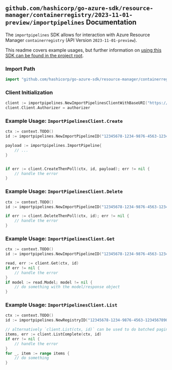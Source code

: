
## `github.com/hashicorp/go-azure-sdk/resource-manager/containerregistry/2023-11-01-preview/importpipelines` Documentation

The `importpipelines` SDK allows for interaction with Azure Resource Manager `containerregistry` (API Version `2023-11-01-preview`).

This readme covers example usages, but further information on [using this SDK can be found in the project root](https://github.com/hashicorp/go-azure-sdk/tree/main/docs).

### Import Path

```go
import "github.com/hashicorp/go-azure-sdk/resource-manager/containerregistry/2023-11-01-preview/importpipelines"
```


### Client Initialization

```go
client := importpipelines.NewImportPipelinesClientWithBaseURI("https://management.azure.com")
client.Client.Authorizer = authorizer
```


### Example Usage: `ImportPipelinesClient.Create`

```go
ctx := context.TODO()
id := importpipelines.NewImportPipelineID("12345678-1234-9876-4563-123456789012", "example-resource-group", "registryName", "importPipelineName")

payload := importpipelines.ImportPipeline{
	// ...
}


if err := client.CreateThenPoll(ctx, id, payload); err != nil {
	// handle the error
}
```


### Example Usage: `ImportPipelinesClient.Delete`

```go
ctx := context.TODO()
id := importpipelines.NewImportPipelineID("12345678-1234-9876-4563-123456789012", "example-resource-group", "registryName", "importPipelineName")

if err := client.DeleteThenPoll(ctx, id); err != nil {
	// handle the error
}
```


### Example Usage: `ImportPipelinesClient.Get`

```go
ctx := context.TODO()
id := importpipelines.NewImportPipelineID("12345678-1234-9876-4563-123456789012", "example-resource-group", "registryName", "importPipelineName")

read, err := client.Get(ctx, id)
if err != nil {
	// handle the error
}
if model := read.Model; model != nil {
	// do something with the model/response object
}
```


### Example Usage: `ImportPipelinesClient.List`

```go
ctx := context.TODO()
id := importpipelines.NewRegistryID("12345678-1234-9876-4563-123456789012", "example-resource-group", "registryName")

// alternatively `client.List(ctx, id)` can be used to do batched pagination
items, err := client.ListComplete(ctx, id)
if err != nil {
	// handle the error
}
for _, item := range items {
	// do something
}
```
